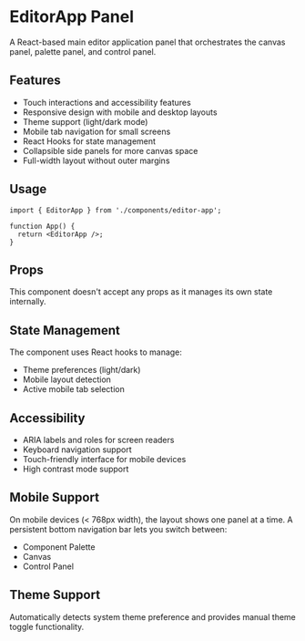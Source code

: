 # EditorApp Panel

A React-based main editor application panel that orchestrates the canvas panel, palette panel, and control panel.

## Features

- Touch interactions and accessibility features
- Responsive design with mobile and desktop layouts
- Theme support (light/dark mode)
- Mobile tab navigation for small screens
- React Hooks for state management
- Collapsible side panels for more canvas space
- Full-width layout without outer margins

## Usage

```tsx
import { EditorApp } from './components/editor-app';

function App() {
  return <EditorApp />;
}
```

## Props

This component doesn't accept any props as it manages its own state internally.

## State Management

The component uses React hooks to manage:

- Theme preferences (light/dark)
- Mobile layout detection
- Active mobile tab selection

## Accessibility

- ARIA labels and roles for screen readers
- Keyboard navigation support
- Touch-friendly interface for mobile devices
- High contrast mode support

## Mobile Support

On mobile devices (< 768px width), the layout shows one panel at a time. A persistent bottom navigation bar lets you switch between:

- Component Palette
- Canvas
- Control Panel

## Theme Support

Automatically detects system theme preference and provides manual theme toggle functionality.
